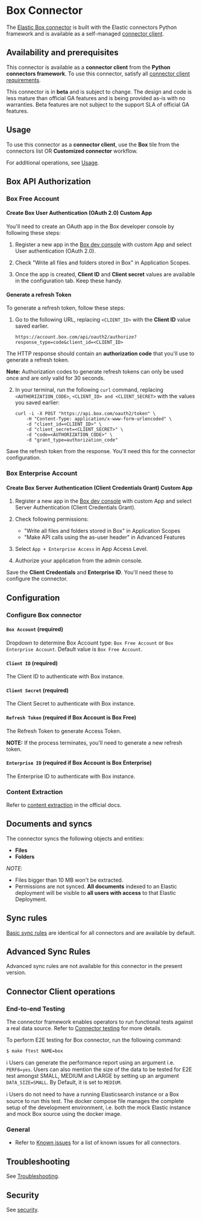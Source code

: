 # Box Connector

The [Elastic Box connector](../connectors/sources/box.py) is built with the Elastic connectors Python framework and is available as a self-managed [connector client](https://www.elastic.co/guide/en/enterprise-search/current/build-connector.html).

## Availability and prerequisites

This connector is available as a **connector client** from the **Python connectors framework**. To use this connector, satisfy all [connector client requirements](https://www.elastic.co/guide/en/enterprise-search/master/build-connector.html).

This connector is in **beta** and is subject to change. The design and code is less mature than official GA features and is being provided as-is with no warranties. Beta features are not subject to the support SLA of official GA features.

## Usage

To use this connector as a **connector client**, use the **Box** tile from the connectors list OR **Customized connector** workflow.

For additional operations, see [Usage](https://www.elastic.co/guide/en/enterprise-search/master/connectors-usage.html).

## Box API Authorization

### Box Free Account

#### Create Box User Authentication (OAuth 2.0) Custom App

You'll need to create an OAuth app in the Box developer console by following these steps:

1. Register a new app in the [Box dev console](https://app.box.com/developers/console) with custom App and select User authentication (OAuth 2.0).

2. Check "Write all files and folders stored in Box" in Application Scopes.

3. Once the app is created, **Client ID** and **Client secret** values are available in the configuration tab. Keep these handy.

#### Generate a refresh Token

To generate a refresh token, follow these steps:

1. Go to the following URL, replacing `<CLIENT_ID>` with the **Client ID** value saved earlier.
    ```shell
    https://account.box.com/api/oauth2/authorize?response_type=code&client_id=<CLIENT_ID>
    ```
    
The HTTP response should contain an **authorization code** that you'll use to generate a refresh token.

**Note:** Authorization codes to generate refresh tokens can only be used once and are only valid for 30 seconds.

2. In your terminal, run the following `curl` command, replacing `<AUTHORIZATION_CODE>`, `<CLIENT_ID> and <CLIENT_SECRET>` with the values you saved earlier:
    ```shell
    curl -i -X POST "https://api.box.com/oauth2/token" \
        -H "Content-Type: application/x-www-form-urlencoded" \
        -d "client_id=<CLIENT_ID>" \
        -d "client_secret=<CLIENT_SECRET>" \
        -d "code=<AUTHORIZATION_CODE>" \
        -d "grant_type=authorization_code"
    ```
Save the refresh token from the response. You'll need this for the connector configuration.

### Box Enterprise Account

#### Create Box Server Authentication (Client Credentials Grant) Custom App

1. Register a new app in the [Box dev console](https://app.box.com/developers/console) with custom App and select Server Authentication (Client Credentials Grant).

2. Check following permissions:
    - "Write all files and folders stored in Box" in Application Scopes
    - "Make API calls using the as-user header" in Advanced Features

3. Select `App + Enterprise Access` in App Access Level.

4. Authorize your application from the admin console.

Save the **Client Credentials** and **Enterprise ID**. You'll need these to configure the connector.

## Configuration

### Configure Box connector

#### `Box Account`  (required)

Dropdown to determine Box Account type: `Box Free Account` or `Box Enterprise Account`. Default value is `Box Free Account`.

#### `Client ID`  (required)

The Client ID to authenticate with Box instance.

#### `Client Secret`  (required)

The Client Secret to authenticate with Box instance.

#### `Refresh Token` (required if Box Account is Box Free)

The Refresh Token to generate Access Token. 

**NOTE:** If the process terminates, you'll need to generate a new refresh token.

#### `Enterprise ID`  (required if Box Account is Box Enterprise)

The Enterprise ID to authenticate with Box instance.

### Content Extraction

Refer to [content extraction](https://www.elastic.co/guide/en/enterprise-search/current/connectors-content-extraction.html) in the official docs.

## Documents and syncs

The connector syncs the following objects and entities:
- **Files**
- **Folders**

*NOTE*:
- Files bigger than 10 MB won't be extracted.
- Permissions are not synced. **All documents** indexed to an Elastic deployment will be visible to **all users with access** to that Elastic Deployment.

## Sync rules

[Basic sync rules](https://www.elastic.co/guide/en/enterprise-search/current/sync-rules.html#sync-rules-basic) are identical for all connectors and are available by default.

## Advanced Sync Rules

Advanced sync rules are not available for this connector in the present version.

## Connector Client operations

### End-to-end Testing

The connector framework enables operators to run functional tests against a real data source. Refer to [Connector testing](https://www.elastic.co/guide/en/enterprise-search/master/build-connector.html#build-connector-testing) for more details.

To perform E2E testing for Box connector, run the following command:

```shell
$ make ftest NAME=box
```

ℹ️ Users can generate the performance report using an argument i.e. `PERF8=yes`. Users can also mention the size of the data to be tested for E2E test amongst SMALL, MEDIUM and LARGE by setting up an argument `DATA_SIZE=SMALL`. By Default, it is set to `MEDIUM`.

ℹ️ Users do not need to have a running Elasticsearch instance or a Box source to run this test. The docker compose file manages the complete setup of the development environment, i.e. both the mock Elastic instance and mock Box source using the docker image.

### General

- Refer to [Known issues](https://www.elastic.co/guide/en/enterprise-search/master/connectors-known-issues.html) for a list of known issues for all connectors.

## Troubleshooting

See [Troubleshooting](https://www.elastic.co/guide/en/enterprise-search/master/connectors-troubleshooting.html).

## Security

See [security](https://www.elastic.co/guide/en/enterprise-search/master/connectors-security.html).
